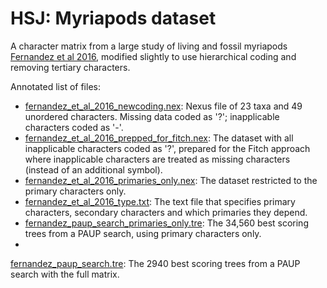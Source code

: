# HSJ: Myriapods dataset #

 A character matrix from a large study of living and fossil myriapods [Fernandez et al 2016](https://doi.org/10.1093/sysbio/syw041), modified slightly to use hierarchical coding and removing tertiary characters.

 Annotated list of files:
 + [fernandez_et_al_2016_newcoding.nex](fernandez_et_al_2016_newcoding.nex): Nexus file of 23 taxa and 49 unordered characters.  Missing data coded as '?'; inapplicable characters coded as '-'.
 + [fernandez_et_al_2016_prepped_for_fitch.nex](fernandez_et_al_2016_prepped_for_fitch.nex):  The dataset with all inapplicable characters coded as '?', prepared for the Fitch approach where inapplicable characters are treated as missing characters (instead of an additional symbol).
 + [fernandez_et_al_2016_primaries_only.nex](fernandez_et_al_2016_primaries_only.nex):  The dataset restricted to the primary characters only.
 + [fernandez_et_al_2016_type.txt](fernandez_et_al_2016_type.txt):  The text file that specifies primary characters, secondary characters and which primaries they depend.
 + [fernandez_paup_search_primaries_only.tre](fernandez_paup_search_primaries_only.tre): The 34,560 best scoring trees from a PAUP search, using primary characters only.
 +
 [fernandez_paup_search.tre](fernandez_paup_search.tre): The 2940 best scoring trees from a PAUP search with the full matrix.
